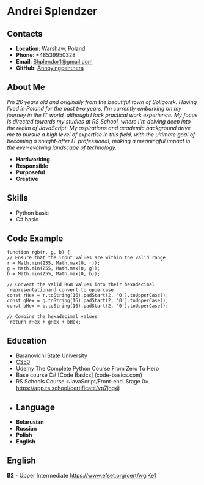 # **Andrei Splendzer**
## **Contacts**
* **Location**: Warshaw, Poland
* **Phone**: +48539950328
* **Email**: Shplendor1@gmail.com
* **GitHub**: [Annoyingpanthera](https://github.com/Annoyingpanthera)
## **About Me**
_I'm 26 years old and originally from the beautiful town of Soligorsk. Having lived in Poland for the past two years, I'm currently embarking on my journey in the IT world, although I lack practical work experience. My focus is directed towards my studies at RS School, where I'm delving deep into the realm of JavaScript. My aspirations and academic background drive me to pursue a high level of expertise in this field, with the ultimate goal of becoming a sought-after IT professional, making a meaningful impact in the ever-evolving landscape of technology._   
* **Hardworking**
* **Responsible**
* **Purposeful** 
* **Creative**
## **Skills**
* Python basic
* C# basic
## **Code Example**
```
function rgb(r, g, b) {
// Ensure that the input values are within the valid range
r = Math.min(255, Math.max(0, r));
g = Math.min(255, Math.max(0, g));
b = Math.min(255, Math.max(0, b));

// Convert the valid RGB values into their hexadecimal
 representationand convert to uppercase
const rHex = r.toString(16).padStart(2, '0').toUpperCase();
const gHex = g.toString(16).padStart(2, '0').toUpperCase();
const bHex = b.toString(16).padStart(2, '0').toUpperCase();

// Combine the hexadecimal values
 return rHex + gHex + bHex;
```
## **Education**
* Baranovichi State University
* [CS50](https://www.youtube.com/channel/UCcabW7890RKJzL968QWEykA)
* Udemy The Complete Python Course From Zero To Hero
* Base course C# [Code Basics] (code-basics.com)
* RS Schools Course «JavaScript/Front-end. Stage 0» https://app.rs.school/certificate/vp7jhg4j
* ## **Language**
* **Belarusian**
* **Russian**
* **Polish**
* **English** 
## **English**
**B2** - Upper Intermediate https://www.efset.org/cert/wgiKe1
